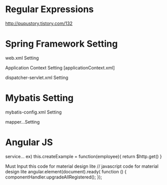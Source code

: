 # Regular Expressions
http://pupustory.tistory.com/132

# Spring Framework Setting

web.xml Setting

Application Context Setting [applicationContext.xml]

dispatcher-servlet.xml Setting

# Mybatis Setting

mybatis-config.xml Setting

mapper...Setting

# Angular JS

service... ex) this.createExample = function(employee){ return $http.get() }

Must Input this code for material design lite 
// javascript code for material design lite
        angular.element(document).ready(
            function () {
                componentHandler.upgradeAllRegistered();
            });
